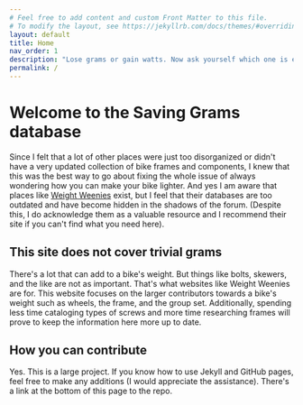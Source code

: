 ```yaml
---
# Feel free to add content and custom Front Matter to this file.
# To modify the layout, see https://jekyllrb.com/docs/themes/#overriding-theme-defaults
layout: default
title: Home
nav_order: 1
description: "Lose grams or gain watts. Now ask yourself which one is easier."
permalink: /
---
```


# Welcome to the **Saving Grams** database
 Since I felt that a lot of other places were just too disorganized or didn't have a very updated collection of bike frames and components, I knew that this was the best way to go about fixing the whole issue of always wondering how you can make your bike lighter. And yes I am aware that places like [Weight Weenies](https://weightweenies.starbike.com) exist, but I feel that their databases are too outdated and have become hidden in the shadows of the forum. (Despite this, I do acknowledge them as a valuable resource and I recommend their site if you can't find what you need here).
 
## This site does not cover trivial grams
There's a lot that can add to a bike's weight. But things like bolts, skewers, and the like are not as important. That's what websites like Weight Weenies are for. This website focuses on the larger contributors towards a bike's weight such as wheels, the frame, and the group set. Additionally, spending less time cataloging types of screws and more time researching frames will prove to keep the information here more up to date.

## How you can contribute
Yes. This is a large project. If you know how to use Jekyll and GitHub pages, feel free to make any additions (I would appreciate the assistance). There's a link at the bottom of this page to the repo.
